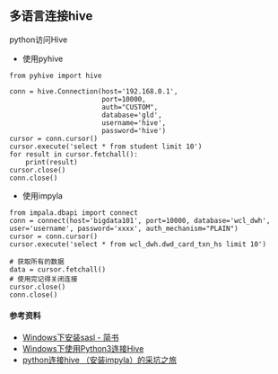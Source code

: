 ## 多语言连接hive

python访问Hive
- 使用pyhive
```
from pyhive import hive

conn = hive.Connection(host='192.168.0.1',
                       port=10000,
                       auth="CUSTOM",
                       database='gld',
                       username='hive',
                       password='hive')
cursor = conn.cursor()
cursor.execute('select * from student limit 10')
for result in cursor.fetchall():
    print(result)
cursor.close()
conn.close()
```
- 使用impyla
```
from impala.dbapi import connect
conn = connect(host='bigdata101', port=10000, database='wcl_dwh', user='username', password='xxxx', auth_mechanism="PLAIN")
cursor = conn.cursor()
cursor.execute('select * from wcl_dwh.dwd_card_txn_hs limit 10')

# 获取所有的数据
data = cursor.fetchall()
# 使用完记得关闭连接
cursor.close()
conn.close()

```





#### 参考资料
- [Windows下安装sasl - 简书](https://www.jianshu.com/p/c67657db5a93)
- [Windows下使用Python3连接Hive](https://www.aitolearn.com/article/9a06a8e1ff5e4252aa2373eb3cc4fed8)
- [python连接hive （安装impyla）的采坑之旅](https://www.cnblogs.com/free-easy0000/p/9638982.html)
